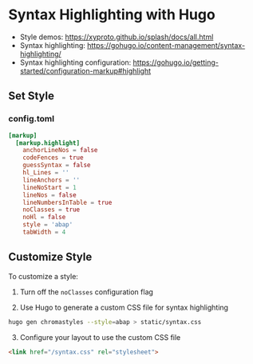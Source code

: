 # Syntax Highlighting with Hugo

* Style demos: https://xyproto.github.io/splash/docs/all.html
* Syntax highlighting: https://gohugo.io/content-management/syntax-highlighting/
* Syntax highlighting configuration: https://gohugo.io/getting-started/configuration-markup#highlight

## Set Style

### config.toml

```toml
[markup]
  [markup.highlight]
    anchorLineNos = false
    codeFences = true
    guessSyntax = false
    hl_Lines = ''
    lineAnchors = ''
    lineNoStart = 1
    lineNos = false
    lineNumbersInTable = true
    noClasses = true
    noHl = false
    style = 'abap'
    tabWidth = 4
```

## Customize Style

To customize a style:

1. Turn off the `noClasses` configuration flag

2. Use Hugo to generate a custom CSS file for syntax highlighting

```bash
hugo gen chromastyles --style=abap > static/syntax.css
```

3. Configure your layout to use the custom CSS file

```html
<link href="/syntax.css" rel="stylesheet">
```
